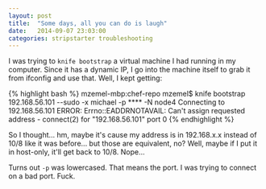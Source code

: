 ```yaml
---
layout: post
title:  "Some days, all you can do is laugh"
date:   2014-09-07 23:03:00
categories: stripstarter troubleshooting
---
```


I was trying to `knife bootstrap` a virtual machine I had running in my computer.  Since it has a dynamic IP, I go into the machine itself to grab it from ifconfig and use that.  Well, I kept getting:

{% highlight bash %}
mzemel-mbp:chef-repo mzemel$ knife bootstrap 192.168.56.101 --sudo -x michael -p **** -N node4
Connecting to 192.168.56.101
ERROR: Errno::EADDRNOTAVAIL: Can't assign requested address - connect(2) for "192.168.56.101" port 0
{% endhighlight %}

So I thought... hm, maybe it's cause my address is in 192.168.x.x instead of 10/8 like it was before... but those are equivalent, no?  Well, maybe if I put it in host-only, it'll get back to 10/8.  Nope...

Turns out `-p` was lowercased.  That means the port.  I was trying to connect on a bad port.  Fuck.